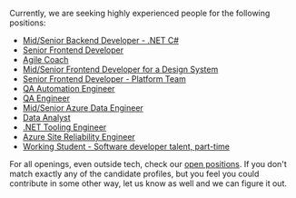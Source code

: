 Currently, we are seeking highly experienced people for the following positions:
- [Mid/Senior Backend Developer - .NET C#](https://apply.workable.com/mews/j/094EDDB116/)
- [Senior Frontend Developer](https://apply.workable.com/mews/j/E8D97BFEB1/)
- [Agile Coach](https://apply.workable.com/mews/j/392C22FEAB/)
- [Mid/Senior Frontend Developer for a Design System](https://apply.workable.com/mews/j/3AD8DE723A/)
- [Senior Frontend Developer - Platform Team](https://apply.workable.com/mews/j/3FB93D9C0E/)
- [QA Automation Engineer](https://apply.workable.com/mews/j/55580F9394/)
- [QA Engineer](https://apply.workable.com/mews/j/15C60AF3DC/)
- [Mid/Senior Azure Data Engineer](https://apply.workable.com/mews/j/5975E7C0EB/)
- [Data Analyst](https://apply.workable.com/mews/j/5F83C23824/)
- [.NET Tooling Engineer](https://apply.workable.com/mews/j/0C135135A1/)
- [Azure Site Reliability Engineer](https://apply.workable.com/mews/j/2C839436E9/)
- [Working Student - Software developer talent, part-time](https://apply.workable.com/mews/j/9B62B88E63/)

For all openings, even outside tech, check our [open positions](https://www.mews.com/careers/jobs). If you don't match exactly any of the candidate profiles, but you feel you could contribute in some other way, let us know as well and we can figure it out.
